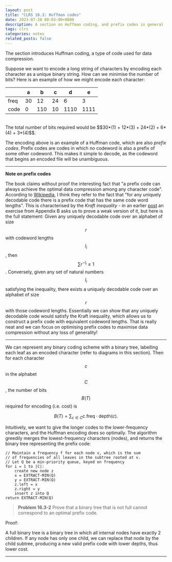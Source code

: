 ```yaml
---
layout: post
title: "CLRS 16.3: Huffman codes"
date: 2023-07-28 00:03:00+0800
description: A section on Huffman coding, and prefix codes in general
tags: clrs
categories: notes
related_posts: false
---
```


The section introduces Huffman coding, a type of code used for data compression.

Suppose we want to encode a long string of characters by encoding each character as a unique binary string. How can we minimise the number of bits? Here is an example of how we might encode each character:

|      | a   | b   | c   | d    | e    |
| ---- | --- | --- | --- | ---- | ---- |
| freq | 30  | 12  | 24  | 6    | 3    |
| code | 0   | 110 | 10  | 1110 | 1111 |

<br>
The total number of bits required would be $$30*(1) + 12*(3) + 24*(2) + 6*(4) + 3*(4)$$.

The encoding above is an example of a Huffman code, which are also _prefix codes_. Prefix codes are codes in which no codeword is also a prefix of some other codeword. This makes it simple to decode, as the codeword that begins an encoded file will be unambiguous.

---

**Note on prefix codes**

The book claims without proof the interesting fact that "a prefix code can always achieve the optimal data compression among any character code". According to [Wikipedia](https://en.wikipedia.org/wiki/Prefix_code), I think they refer to the fact that "for any uniquely decodable code there is a prefix code that has the same code word lengths". This is characterised by the _Kraft inequality_ - in an earlier [post](https://wongkj12.github.io/blog/2023/treeproblems/) an exercise from Appendix B asks us to prove a weak version of it, but here is the full statement: Given any uniquely decodable code over an alphabet of size $$r$$ with codeword lengths $$l_i$$, then $$\sum r^{-l_i} \leq 1$$. Conversely, given any set of natural numbers $$l_i$$ satisfying the inequality, there exists a uniquely decodable code over an alphabet of size $$r$$ with those codeword lengths. Essentially we can show that any uniquely decodable code would satisfy the Kraft inequality, which allows us to construct a prefix code with equivalent codeword lengths. That is really neat and we can focus on optimising prefix codes to maximise data compression without any loss of generality!

---

We can represent any binary coding scheme with a binary tree, labelling each leaf as an encoded character (refer to diagrams in this section). Then for each character $$c$$ in the alphabet $$C$$, the number of bits $$B(T)$$ required for encoding (i.e. cost) is

$$ B(T) = \sum_{c\in C} c.\text{freq}\cdot \text{depth}(c).$$

Intuitively, we want to give the longer codes to the lower-frequency characters, and the Huffman encoding does so optimally. The algorithm greedily merges the lowest-frequency characters (nodes), and returns the binary tree representing the prefix code:

    // Maintain a frequency f for each node v, which is the sum
    // of frequencies of all leaves in the subtree rooted at v.
    // Let Q be a min-priority queue, keyed on frequency
    for i = 1 to |C|:
        create new node z
        x = EXTRACT-MIN(Q)
        y = EXTRACT-MIN(Q)
        z.left = x
        z.right = y
        insert z into Q
    return EXTRACT-MIN(Q)

> **Problem 16.3-2**
> Prove that a binary tree that is not full cannot correspond to an optimal prefix code.

Proof:

A full binary tree is a binary tree in which all internal nodes have exactly 2 children. If any node has only one child, we can replace that node by the child subtree, producing a new valid prefix code with lower depths, thus lower cost.

---
